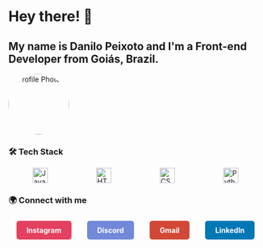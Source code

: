 # Hey there! 👋

## My name is Danilo Peixoto and I'm a Front-end Developer from Goiás, Brazil.

<img src="https://media.licdn.com/dms/image/v2/D4D03AQHy7GEZaEKRtA/profile-displayphoto-shrink_800_800/B4DZVhgYqBGcAg-/0/1741097635600?e=1749081600&v=beta&t=TCEs-Si3XRw8vHDU65wUfMC_x8AuxvmAsUIl0tlip7Q" alt="Profile Photo" width="120" height="120" style="border-radius: 50%;">

### 🛠️ Tech Stack

<div style="display: flex; justify-content: space-around; flex-wrap: wrap;">
    <img src="https://cdn.jsdelivr.net/gh/devicons/devicon/icons/javascript/javascript-original.svg" width="30" alt="JavaScript">
    <img src="https://cdn.jsdelivr.net/gh/devicons/devicon/icons/html5/html5-original.svg" width="30" alt="HTML5">
    <img src="https://cdn.jsdelivr.net/gh/devicons/devicon/icons/css3/css3-original.svg" width="30" alt="CSS3">
    <img src="https://cdn.jsdelivr.net/gh/devicons/devicon/icons/python/python-original.svg" width="30" alt="Python">
</div>

### 🌍 Connect with me

<div style="display: flex; justify-content: space-around; flex-wrap: wrap; margin-top: 20px;">
    <a href="https://www.instagram.com/danilo.pxt/" style="text-decoration: none; background-color: #E4405F; color: white; padding: 10px 20px; border-radius: 5px; font-size: 14px; margin: 5px; display: inline-block; font-weight: bold;">Instagram</a>  
    <a href="https://discord.com/users/dani.pxt" style="text-decoration: none; background-color: #7289DA; color: white; padding: 10px 20px; border-radius: 5px; font-size: 14px; margin: 5px; display: inline-block; font-weight: bold;">Discord</a>  
    <a href="mailto:daniloanthonypeixotolima@gmail.com" style="text-decoration: none; background-color: #D14836; color: white; padding: 10px 20px; border-radius: 5px; font-size: 14px; margin: 5px; display: inline-block; font-weight: bold;">Gmail</a>  
    <a href="https://www.linkedin.com/in/danilo-peixoto-7a9971267/" style="text-decoration: none; background-color: #0077B5; color: white; padding: 10px 20px; border-radius: 5px; font-size: 14px; margin: 5px; display: inline-block; font-weight: bold;">LinkedIn</a>  
</div>
